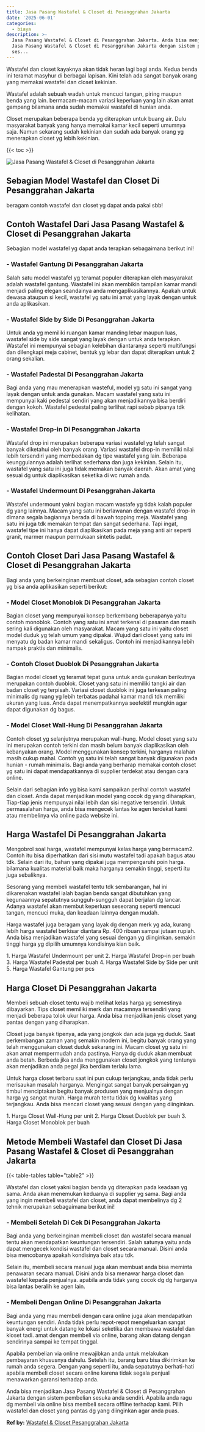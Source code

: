 ```yaml
---
title: Jasa Pasang Wastafel & Closet di Pesanggrahan Jakarta
date: '2025-06-01'
categories:
  - biaya
description: >-
  Jasa Pasang Wastafel & Closet di Pesanggrahan Jakarta. Anda bisa menjadikan
  Jasa Pasang Wastafel & Closet di Pesanggrahan Jakarta dengan sistem pembelian
  ses...
---
```


Wastafel dan closet kayaknya akan tidak heran lagi bagi anda. Kedua benda ini teramat masyhur di berbagai lapisan. Kini telah ada sangat banyak orang yang memakai wastafel dan closet kekinian.

Wastafel adalah sebuah wadah untuk mencuci tangan, piring maupun benda yang lain. bermacam-macam variasi keperluan yang lain akan amat gampang bilamana anda sudah memakai wastafel di hunian anda.

Closet merupakan beberapa benda yg diterapkan untuk buang air. Dulu masyarakat banyak yang hanya memakai kamar kecil seperti umumnya saja. Namun sekarang sudah kekinian dan sudah ada banyak orang yg menerapkan closet yg lebih kekinian.

{{< toc >}}

![Jasa Pasang Wastafel & Closet di Pesanggrahan Jakarta](/images/wastafel-closet-murah65.png)

## Sebagian Model Wastafel dan Closet Di Pesanggrahan Jakarta

beragam contoh wastafel dan closet yg dapat anda pakai sbb!

## Contoh Wastafel Dari Jasa Pasang Wastafel & Closet di Pesanggrahan Jakarta

Sebagian model wastafel yg dapat anda terapkan sebagaimana berikut ini!

### \- Wastafel Gantung Di Pesanggrahan Jakarta

Salah satu model wastafel yg teramat populer diterapkan oleh masyarakat adalah wastafel gantung. Wastafel ini akan membikin tampilan kamar mandi menjadi paling elegan seandainya anda mengaplikasikannya. Apakah untuk dewasa ataupun si kecil, wastafel yg satu ini amat yang layak dengan untuk anda aplikasikan.

### \- Wastafel Side by Side Di Pesanggrahan Jakarta

Untuk anda yg memiliki ruangan kamar manding lebar maupun luas, wastafel side by side sangat yang layak dengan untuk anda terapkan. Wastafel ini mempunyai sebagian kelebihan diantaranya seperti multifungsi dan dilengkapi meja cabinet, bentuk yg lebar dan dapat diterapkan untuk 2 orang sekalian.

### \- Wastafel Padestal Di Pesanggrahan Jakarta

Bagi anda yang mau menerapkan wasteful, model yg satu ini sangat yang layak dengan untuk anda gunakan. Macam wastafel yang satu ini mempunyai kaki pedestal sendiri yang akan menjadikannya bisa berdiri dengan kokoh. Wastafel pedestal paling terlihat rapi sebab pipanya tdk kelihatan.

### \- Wastafel Drop-in Di Pesanggrahan Jakarta

Wastafel drop ini merupakan beberapa variasi wastafel yg telah sangat banyak diketahui oleh banyak orang. Variasi wastafel drop-in memiliki nilai lebih tersendiri yang membedakan dg tipe wastafel yang lain. Beberapa keunggulannya adalah terlihat sederhana dan juga kekinian. Selain itu, wastafel yang satu ini juga tidak memakan banyak daerah. Akan amat yang sesuai dg untuk diaplikasikan seketika di wc rumah anda.

### \- Wastafel Undermount Di Pesanggrahan Jakarta

Wastafel undermount yakni bagian macam wastafe yg tidak kalah populer dg yang lainnya. Macam yang satu ini berlawanan dengan wastafel drop-in dimana segala bagiannya berada di bawah topping meja. Wastafel yang satu ini juga tdk memakan tempat dan sangat sederhana. Tapi ingat, wastafel tipe ini hanya dapat diaplikasikan pada meja yang anti air seperti granit, marmer maupun permukaan sintetis padat.

## Contoh Closet Dari Jasa Pasang Wastafel & Closet di Pesanggrahan Jakarta

Bagi anda yang berkeinginan membuat closet, ada sebagian contoh closet yg bisa anda aplikasikan seperti berikut:

### \- Model Closet Monoblok Di Pesanggrahan Jakarta

Bagian closet yang mempunyai konsep berkembang beberapanya yaitu contoh monoblok. Contoh yang satu ini amat terkenal di pasaran dan masih sering kali digunakan oleh masyarakat. Macam yang satu ini yaitu closet model duduk yg telah umum yang dipakai. Wujud dari closet yang satu ini menyatu dg badan kamar mandi sekaligus. Contoh ini menjadikannya lebih nampak praktis dan minimalis.

### \- Contoh Closet Duoblok Di Pesanggrahan Jakarta

Bagian model closet yg teramat tepat guna untuk anda gunakan berikutnya merupakan contoh duoblok. Closet yang satu ini memiliki tangki air dan badan closet yg terpisah. Variasi closet duoblok ini juga terkesan paling minimalis dg ruang yg lebih terbatas padahal kamar mandi tdk memiliki ukuran yang luas. Anda dapat menempatkannya seefektif mungkin agar dapat digunakan dg bagus.

### \- Model Closet Wall-Hung Di Pesanggrahan Jakarta

Contoh closet yg selanjutnya merupakan wall-hung. Model closet yang satu ini merupakan contoh terkini dan masih belum banyak diaplikasikan oleh kebanyakan orang. Model menggunakan konsep terkini, harganya malahan masih cukup mahal. Contoh yg satu ini telah sangat banyak digunakan pada hunian - rumah minimalis. Bagi anda yang berharap memakai contoh closet yg satu ini dapat mendapatkannya di supplier terdekat atau dengan cara online.

Selain dari sebagian info yg bisa kami sampaikan perihal contoh wastafel dan closet. Anda dapat menjadikan model yang cocok dg yang diharapkan, Tiap-tiap jenis mempunyai nilai lebih dan sisi negative tersendiri. Untuk permasalahan harga, anda bisa mengecek lantas ke agen terdekat kami atau membelinya via online pada website ini.

## Harga Wastafel Di Pesanggrahan Jakarta

Mengobrol soal harga, wastafel mempunyai kelas harga yang bermacam2. Contoh itu bisa diperhatikan dari sisi mutu wastafel tadi apakah bagus atau tdk. Selain dari itu, bahan yang dipakai juga mempengaruhi poin harga. bilamana kualitas material baik maka harganya semakin tinggi, seperti itu juga sebaliknya.

Sesorang yang membeli wastafel tentu tdk sembarangan, hal ini dikarenakan wastafel ialah bagian benda sangat dibutuhkan yang kegunaannya sepatutnya sungguh-sungguh dapat berjalan dg lancar. Adanya wastafel akan membut keperluan seseorang seperti mencuci tangan, mencuci muka, dan keadaan lainnya dengan mudah.

Harga wastafel juga beragam yang layak dg dengan merk yg ada, kurang lebih harga wastafel berkisar diantara Rp. 400 ribuan sampai jutaan rupiah. Anda bisa menjadikan wastafel yang sesuai dengan yg diinginkan. semakin tinggi harga yg dipilih umumnya kondisinya kian baik.

1\. Harga Wastafel Undermount per unit 2. Harga Wastafel Drop-in per buah 3. Harga Wastafel Padestal per buah 4. Harga Wastafel Side by Side per unit 5. Harga Wastafel Gantung per pcs

## Harga Closet Di Pesanggrahan Jakarta

Membeli sebuah closet tentu wajib melihat kelas harga yg semestinya dibayarkan. Tips closet memiliki merk dan macamnya tersendiri yang menjadi beberapa tolok ukur harga. Anda bisa menjadikan jenis closet yang pantas dengan yang diharapkan.

Closet juga banyak tipenya, ada yang jongkok dan ada juga yg duduk. Saat perkembangan zaman yang semakin modern ini, begitu banyak orang yang telah menggunakan closet duduk sekarang ini. Macam closet yg satu ini akan amat mempermudah anda pastinya. Hanya dg duduk akan membuat anda betah. Berbeda jika anda menggunakan closet jongkok yang tentunya akan menjadikan anda pegal jika berdiam terlalu lama.

Untuk harga closet terbaru saat ini pun cukup terjangkau, anda tidak perlu merisaukan masalah harganya. Mengingat sangat banyak persaingan yg timbul menciptakan begitu banyak produsen yang menjualnya dengan harga yg sangat murah. Harga murah tentu tidak dg kwalitas yang terjangkau. Anda bisa mencari closet yang sesuai dengan yang diinginkan.

1\. Harga Closet Wall-Hung per unit 2. Harga Closet Duoblok per buah 3. Harga Closet Monoblok per buah

## Metode Membeli Wastafel dan Closet Di Jasa Pasang Wastafel & Closet di Pesanggrahan Jakarta

{{< table-tables table="table2" >}}

Wastafel dan closet yakni bagian benda yg diterapkan pada keadaan yg sama. Anda akan menemukan keduanya di supplier yg sama. Bagi anda yang ingin membeli wastafel dan closet, anda dapat membelinya dg 2 tehnik merupakan sebagaimana berikut ini!

### \- Membeli Setelah Di Cek Di Pesanggrahan Jakarta

Bagi anda yang berkeinginan membeli closet dan wastafel secara manual tentu akan mendapatkan keuntungan tersendiri. Salah satunya yaitu anda dapat mengecek kondisi wastafel dan closet secara manual. Disini anda bisa mencobanya apakah kondisinya baik atau tdk.

Selain itu, membeli secara manual juga akan membuat anda bisa meminta penawaran secara manual. Disini anda bisa menawar harga closet dan wastafel kepada penjualnya. apabila anda tidak yang cocok dg dg harganya bisa lantas beralih ke agen lain.

### \- Membeli Dengan Online Di Pesanggrahan Jakarta

Bagi anda yang mau membeli dengan cara online juga akan mendapatkan keuntungan sendiri. Anda tidak perlu repot-repot mengeluarkan sangat banyak energi untuk datang ke lokasi seketika dan membawa wastafel dan kloset tadi. amat dengan membeli via online, barang akan datang dengan sendirinya sampai ke tempat tinggal.

Apabila pembelian via online mewajibkan anda untuk melakukan pembayaran khususnya dahulu. Setelah itu, barang baru bisa dikirimkan ke rumah anda segera. Dengan yang seperti itu, anda sepatutnya berhati-hati apabila membeli closet secara online karena tidak segala penjual menawarkan garansi terhadap anda.

Anda bisa menjadikan Jasa Pasang Wastafel & Closet di Pesanggrahan Jakarta dengan sistem pembelian sesuka anda sendiri. Apabila anda ragu dg membeli via online bisa membeli secara offline terhadap kami. Pilih wastafel dan closet yang pantas dg yang diinginkan agar anda puas.

**Ref by:** [Wastafel & Closet Pesanggrahan Jakarta](https://id.wikipedia.org/wiki/Wastafel)
